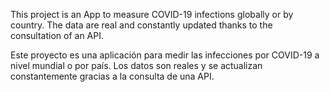 
This project is an App to measure COVID-19 infections globally or by country.
The data are real and constantly updated thanks to the consultation of an API.


Este proyecto es una aplicación para medir las infecciones por COVID-19 a nivel mundial o por país.
Los datos son reales y se actualizan constantemente gracias a la consulta de una API.
